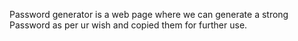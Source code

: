 Password generator is a web page where we can generate a strong Password as per ur wish and copied them for further use.
